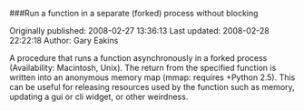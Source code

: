 ###Run a function in a separate (forked) process without blocking

Originally published: 2008-02-27 13:36:13
Last updated: 2008-02-28 22:22:18
Author: Gary Eakins

A procedure that runs a function asynchronously in a forked process (Availability: Macintosh, Unix). The return from the specified function is written into an anonymous memory map (mmap: requires +Python 2.5).  This can be useful for releasing resources used by the function such as memory, updating a gui or cli widget, or other weirdness.